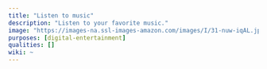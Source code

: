 ```yaml
---
title: "Listen to music"
description: "Listen to your favorite music."
image: "https://images-na.ssl-images-amazon.com/images/I/31-nuw-iqAL.jpg"
purposes: [digital-entertainment]
qualities: []
wiki: ~
---
```

